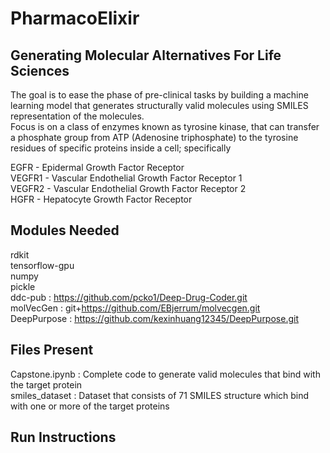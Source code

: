 # PharmacoElixir
## Generating Molecular Alternatives For Life Sciences
The goal is to ease the phase of pre-clinical tasks by building a machine learning model that generates structurally valid molecules using SMILES representation of the molecules.<br>
Focus is on a class of enzymes known as tyrosine kinase, that can transfer a phosphate group from ATP (Adenosine triphosphate) to the tyrosine residues of specific proteins inside a cell; specifically

EGFR - Epidermal Growth Factor Receptor <br>
VEGFR1 - Vascular Endothelial Growth Factor Receptor 1 <br>
VEGFR2 - Vascular Endothelial Growth Factor Receptor 2 <br>
HGFR - Hepatocyte Growth Factor Receptor <br>

## Modules Needed
rdkit <br>
tensorflow-gpu <br>
numpy <br>
pickle <br>
ddc-pub : https://github.com/pcko1/Deep-Drug-Coder.git <br>
molVecGen : git+https://github.com/EBjerrum/molvecgen.git <br>
DeepPurpose : https://github.com/kexinhuang12345/DeepPurpose.git <br> 

## Files Present
Capstone.ipynb : Complete code to generate valid molecules that bind with the target protein <br>
smiles_dataset : Dataset that consists of 71 SMILES structure which bind with one or more of the target proteins <br>


## Run Instructions

